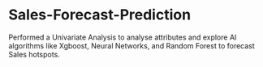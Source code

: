 # Sales-Forecast-Prediction
Performed a Univariate Analysis to analyse attributes and explore AI algorithms like Xgboost, Neural Networks, and Random Forest to forecast Sales hotspots.
